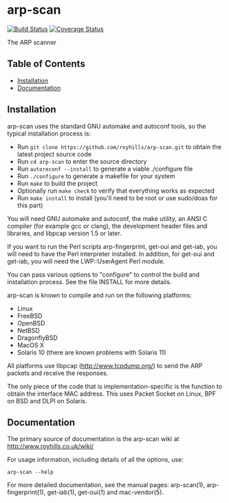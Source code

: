 # arp-scan

[![Build Status](https://secure.travis-ci.org/royhills/arp-scan.png)](http://travis-ci.org/royhills/arp-scan)
[![Coverage Status](https://coveralls.io/repos/royhills/arp-scan/badge.png?branch=master)](https://coveralls.io/r/royhills/arp-scan?branch=master)

The ARP scanner

## Table of Contents
- [Installation](#installation)
- [Documentation](#documentation)

Installation
------------

arp-scan uses the standard GNU automake and autoconf tools, so the typical installation process is:

- Run ```git clone https://github.com/royhills/arp-scan.git``` to obtain the latest project source code
- Run ```cd arp-scan``` to enter the source directory
- Run ```autoreconf --install``` to generate a viable ./configure file
- Run ```./configure``` to generate a makefile for your system
- Run ```make``` to build the project
- Optionally run ```make check``` to verify that everything works as expected
- Run ```make install``` to install (you'll need to be root or use sudo/doas for this part)

You will need GNU automake and autoconf, the make utility, an ANSI C compiler (for example gcc or clang), the development header files and libraries, and libpcap version 1.5 or later.

If you want to run the Perl scripts arp-fingerprint, get-oui and get-iab, you
will need to have the Perl interpreter installed.  In addition, for get-oui
and get-iab, you will need the LWP::UserAgent Perl module.

You can pass various options to "configure" to control the build and
installation process.  See the file INSTALL for more details.

arp-scan is known to compile and run on the following platforms:

 - Linux
 - FreeBSD
 - OpenBSD
 - NetBSD
 - DragonflyBSD
 - MacOS X
 - Solaris 10 (there are known problems with Solaris 11)

All platforms use libpcap (http://www.tcpdump.org/) to send the ARP packets
and receive the responses.

The only piece of the code that is implementation-specific is the function to
obtain the interface MAC address. This uses Packet Socket on Linux, BPF on
BSD and DLPI on Solaris.

Documentation
-------------

The primary source of documentation is the arp-scan wiki at
http://www.royhills.co.uk/wiki/

For usage information, including details of all the options, use:

```arp-scan --help```

For more detailed documentation, see the manual pages: arp-scan(1),
arp-fingerprint(1), get-iab(1), get-oui(1) and mac-vendor(5).
